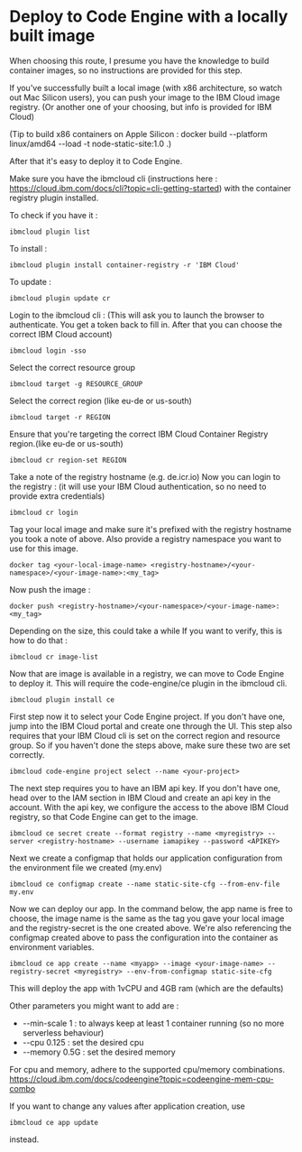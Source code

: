 # Deploy to Code Engine with a locally built image

When choosing this route, I presume you have the knowledge to build container images, so no instructions are provided for this step.

If you've successfully built a local image (with x86 architecture, so watch out Mac Silicon users), you can push your image to the IBM Cloud image registry. (Or another one of your choosing, but info is provided for IBM Cloud)

(Tip to build x86 containers on Apple Silicon : docker build --platform linux/amd64 --load -t node-static-site:1.0 .)

After that it's easy to deploy it to Code Engine.

Make sure you have the ibmcloud cli
(instructions here : https://cloud.ibm.com/docs/cli?topic=cli-getting-started)
with the container registry plugin installed.

To check if you have it :

```
ibmcloud plugin list
```

To install :

```
ibmcloud plugin install container-registry -r 'IBM Cloud'
```

To update :

```
ibmcloud plugin update cr
```

Login to the ibmcloud cli :
(This will ask you to launch the browser to authenticate. You get a token back to fill in. After that you can choose the correct IBM Cloud account)

```
ibmcloud login -sso
```

Select the correct resource group

```
ibmcloud target -g RESOURCE_GROUP
```

Select the correct region (like eu-de or us-south)

```
ibmcloud target -r REGION
```

Ensure that you're targeting the correct IBM Cloud Container Registry region.(like eu-de or us-south)

```
ibmcloud cr region-set REGION
```

Take a note of the registry hostname (e.g. de.icr.io)
Now you can login to the registry : (it will use your IBM Cloud authentication, so no need to provide extra credentials)

```
ibmcloud cr login
```

Tag your local image and make sure it's prefixed with the registry hostname you took a note of above.
Also provide a registry namespace you want to use for this image.

```
docker tag <your-local-image-name> <registry-hostname>/<your-namespace>/<your-image-name>:<my_tag>
```

Now push the image :

```
docker push <registry-hostname>/<your-namespace>/<your-image-name>:<my_tag>
```

Depending on the size, this could take a while
If you want to verify, this is how to do that :

```
ibmcloud cr image-list
```

Now that are image is available in a registry, we can move to Code Engine to deploy it. This will require the code-engine/ce plugin in the ibmcloud cli.

```
ibmcloud plugin install ce
```

First step now it to select your Code Engine project. If you don't have one, jump into the IBM Cloud portal and create one through the UI.
This step also requires that your IBM Cloud cli is set on the correct region and resource group. So if you haven't done the steps above, make sure these two are set correctly.

```
ibmcloud code-engine project select --name <your-project>
```

The next step requires you to have an IBM api key. If you don't have one, head over to the IAM section in IBM Cloud and create an api key in the account.
With the api key, we configure the access to the above IBM Cloud registry, so that Code Engine can get to the image.

```
ibmcloud ce secret create --format registry --name <myregistry> --server <registry-hostname> --username iamapikey --password <APIKEY>
```

Next we create a configmap that holds our application configuration from the environment file we created (my.env)

```
ibmcloud ce configmap create --name static-site-cfg --from-env-file my.env
```

Now we can deploy our app. In the command below, the app name is free to choose, the image name is the same as the tag you gave your local image and the registry-secret is the one created above.
We're also referencing the configmap created above to pass the configuration into the container as environment variables.

```
ibmcloud ce app create --name <myapp> --image <your-image-name> --registry-secret <myregistry> --env-from-configmap static-site-cfg
```

This will deploy the app with 1vCPU and 4GB ram (which are the defaults)

Other parameters you might want to add are :

- --min-scale 1 : to always keep at least 1 container running (so no more serverless behaviour)
- --cpu 0.125 : set the desired cpu
- --memory 0.5G : set the desired memory

For cpu and memory, adhere to the supported cpu/memory combinations.
https://cloud.ibm.com/docs/codeengine?topic=codeengine-mem-cpu-combo

If you want to change any values after application creation, use

```
ibmcloud ce app update
```

instead.

